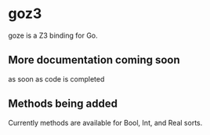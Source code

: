 # goz3
goze is a Z3 binding for Go.

## More documentation coming soon
as soon as code is completed

## Methods being added
Currently methods are available for Bool, Int, and Real sorts.

